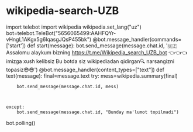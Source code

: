 # wikipedia-search-UZB
import telebot
import wikipedia
wikipedia.set_lang("uz")
bot=telebot.TeleBot("5656065499:AAHFQYr-vHngL1AKgx5g6lqasgJQsP455bk")
@bot.message_handler(commands=['start'])
def start(message):
    bot.send_message(message.chat.id, '🇺🇿 Assalomu alaykum bizning https://t.me/Wikipedia_search_UZB_bot 👈👈👈imizga xush kelibsiz Bu botda siz wikipediadan qidirgan🔍 narsangizni topasiz😎😎')
@bot.message_handler(content_types=["text"])
def text(message):
    final=message.text
    try:
        mess=wikipedia.summary(final)

        bot.send_message(message.chat.id, mess)



    except:
        bot.send_message(message.chat.id, "Bunday ma'lumot topilmadi")

bot.polling()
